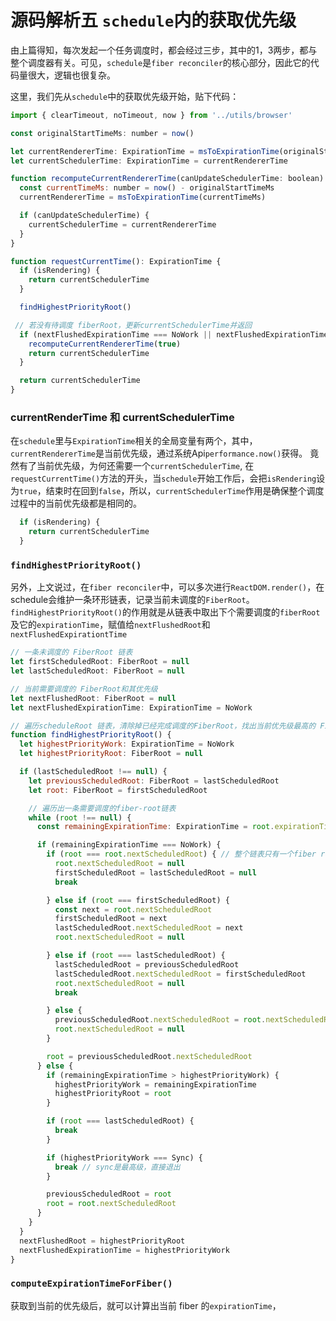 # 源码解析五 `schedule`内的获取优先级
由上篇得知，每次发起一个任务调度时，都会经过三步，其中的1，3两步，都与整个调度器有关。可见，`schedule`是`fiber reconciler`的核心部分，因此它的代码量很大，逻辑也很复杂。

这里，我们先从`schedule`中的获取优先级开始，贴下代码：

``` javaScript
import { clearTimeout, noTimeout, now } from '../utils/browser'

const originalStartTimeMs: number = now()

let currentRendererTime: ExpirationTime = msToExpirationTime(originalStartTimeMs)
let currentSchedulerTime: ExpirationTime = currentRendererTime

function recomputeCurrentRendererTime(canUpdateSchedulerTime: boolean) {
  const currentTimeMs: number = now() - originalStartTimeMs
  currentRendererTime = msToExpirationTime(currentTimeMs)

  if (canUpdateSchedulerTime) {
    currentSchedulerTime = currentRendererTime
  }
}

function requestCurrentTime(): ExpirationTime {
  if (isRendering) {
    return currentSchedulerTime
  }

  findHighestPriorityRoot()

 // 若没有待调度 fiberRoot，更新currentSchedulerTime并返回
  if (nextFlushedExpirationTime === NoWork || nextFlushedExpirationTime === Never) {
    recomputeCurrentRendererTime(true)
    return currentSchedulerTime
  }

  return currentSchedulerTime
}
```

### currentRenderTime 和 currentSchedulerTime
在`schedule`里与`ExpirationTime`相关的全局变量有两个，其中，`currentRendererTime`是当前优先级，通过系统Api`performance.now()`获得。
竟然有了当前优先级，为何还需要一个`currentSchedulerTime`, 在`requestCurrentTime()`方法的开头，当`schedule`开始工作后，会把`isRendering`设为`true`，结束时在回到`false`，所以，`currentSchedulerTime`作用是确保整个调度过程中的当前优先级都是相同的。

```javaScript
  if (isRendering) {
    return currentSchedulerTime
  }
```

### `findHighestPriorityRoot()`
另外，上文说过，在`fiber reconciler`中，可以多次进行`ReactDOM.render()`，在schedule会维护一条环形链表，记录当前未调度的`FiberRoot`。`findHighestPriorityRoot()`的作用就是从链表中取出下个需要调度的`fiberRoot`及它的`expirationTime`，赋值给`nextFlushedRoot`和`nextFlushedExpirationtTime`

``` javaScript
// 一条未调度的 FiberRoot 链表
let firstScheduledRoot: FiberRoot = null
let lastScheduledRoot: FiberRoot = null

// 当前需要调度的 FiberRoot和其优先级
let nextFlushedRoot: FiberRoot = null 
let nextFlushedExpirationTime: ExpirationTime = NoWork 

// 遍历scheduleRoot 链表，清除掉已经完成调度的FiberRoot，找出当前优先级最高的 FiberRoot
function findHighestPriorityRoot() {
  let highestPriorityWork: ExpirationTime = NoWork
  let highestPriorityRoot: FiberRoot = null

  if (lastScheduledRoot !== null) {
    let previousScheduledRoot: FiberRoot = lastScheduledRoot
    let root: FiberRoot = firstScheduledRoot

    // 遍历出一条需要调度的fiber-root链表
    while (root !== null) {
      const remainingExpirationTime: ExpirationTime = root.expirationTime

      if (remainingExpirationTime === NoWork) {
        if (root === root.nextScheduledRoot) { // 整个链表只有一个fiber root
          root.nextScheduledRoot = null
          firstScheduledRoot = lastScheduledRoot = null
          break

        } else if (root === firstScheduledRoot) {
          const next = root.nextScheduledRoot
          firstScheduledRoot = next
          lastScheduledRoot.nextScheduledRoot = next
          root.nextScheduledRoot = null

        } else if (root === lastScheduledRoot) {
          lastScheduledRoot = previousScheduledRoot
          lastScheduledRoot.nextScheduledRoot = firstScheduledRoot
          root.nextScheduledRoot = null
          break

        } else {
          previousScheduledRoot.nextScheduledRoot = root.nextScheduledRoot
          root.nextScheduledRoot = null
        }

        root = previousScheduledRoot.nextScheduledRoot
      } else {
        if (remainingExpirationTime > highestPriorityWork) {
          highestPriorityWork = remainingExpirationTime
          highestPriorityRoot = root
        }

        if (root === lastScheduledRoot) {
          break
        }

        if (highestPriorityWork === Sync) {
          break // sync是最高级，直接退出
        }

        previousScheduledRoot = root
        root = root.nextScheduledRoot
      }
    }
  }
  nextFlushedRoot = highestPriorityRoot
  nextFlushedExpirationTime = highestPriorityWork
}
```

### `computeExpirationTimeForFiber()`
获取到当前的优先级后，就可以计算出当前 fiber 的`expirationTime`，








